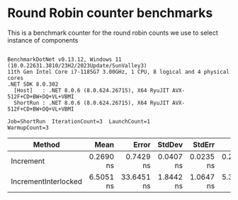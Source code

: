 # Round Robin counter benchmarks

This is a benchmark counter for the round robin counts we use to select instance of components

```

BenchmarkDotNet v0.13.12, Windows 11 (10.0.22631.3810/23H2/2023Update/SunValley3)
11th Gen Intel Core i7-1185G7 3.00GHz, 1 CPU, 8 logical and 4 physical cores
.NET SDK 8.0.302
  [Host]   : .NET 8.0.6 (8.0.624.26715), X64 RyuJIT AVX-512F+CD+BW+DQ+VL+VBMI
  ShortRun : .NET 8.0.6 (8.0.624.26715), X64 RyuJIT AVX-512F+CD+BW+DQ+VL+VBMI

Job=ShortRun  IterationCount=3  LaunchCount=1  
WarmupCount=3  

```
| Method               | Mean      | Error      | StdDev    | StdErr    | Min       | Max       | Op/s            | Exceptions | Allocated |
|--------------------- |----------:|-----------:|----------:|----------:|----------:|----------:|----------------:|-----------:|----------:|
| Increment            | 0.2690 ns |  0.7429 ns | 0.0407 ns | 0.0235 ns | 0.2348 ns | 0.3140 ns | 3,717,453,465.3 |          - |         - |
| IncrementInterlocked | 6.5051 ns | 33.6451 ns | 1.8442 ns | 1.0647 ns | 5.3311 ns | 8.6307 ns |   153,725,692.6 |          - |         - |
